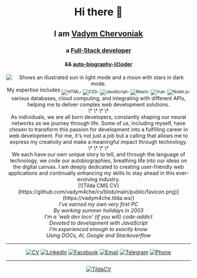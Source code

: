 <div align="center"><h1>Hi there 👋</h1></div>
<div align="center"><h2>I am <a href="https://bit.ly/Full-5tack">Vadym Chervoniak</a></h2></div>
<div align="center"><h3>a <a href="https://vadym4che.tilda.ws/">Full-5tack developer</a></h3></div>
<div align="center"><h4>&& <a href="https://vadym4che.github.io/cv/">auto-biography-(č)oder</a></h4></div>

<div align="center">
<picture>
  <source media="(prefers-color-scheme: dark)" srcset="https://user-images.githubusercontent.com/25423296/163456776-7f95b81a-f1ed-45f7-b7ab-8fa810d529fa.png">
  <source media="(prefers-color-scheme: light)" srcset="https://user-images.githubusercontent.com/25423296/163456779-a8556205-d0a5-45e2-ac17-42d089e3c3f8.png">
  <img alt="Shows an illustrated sun in light mode and a moon with stars in dark mode." src="https://user-images.githubusercontent.com/25423296/163456779-a8556205-d0a5-45e2-ac17-42d089e3c3f8.png">
</picture>
</div>

<div align="center">
My expertise includes <sub><img alt="HTML" src="https://img.shields.io/badge/HTML-green"></sub>, <sub><img alt="CSS" src="https://img.shields.io/badge/CSS-green"></sub>, <sub><img alt="JavaScript" src="https://img.shields.io/badge/JavaScript-green"></sub>, <sub><img alt="React" src="https://img.shields.io/badge/React-green"></sub>, <sub><img alt="Vue" src="https://img.shields.io/badge/Vue-green"></sub>, <sub><img alt="Node.js" src="https://img.shields.io/badge/Node.js-green"></sub>, various databases, cloud computing, and integrating with different APIs, helping me to deliver complex web development solutions.
<div>
\*  \*  \*  \*
<div align="center">
As individuals, we are all born developers, constantly shaping our neural networks as we journey through life.  
Some of us, including myself, have chosen to transform this passion for development into a fulfilling career in web development.  
For me, it's not just a job but a calling that allows me to express my creativity and make a meaningful impact through technology.
</div>
\*  \*  \*  \*
<div align="center">
We each have our own unique story to tell, and through the language of technology, we code our autobiographies, breathing life into our ideas on the digital canvas.  
I am deeply dedicated to creating user-friendly web applications and continually enhancing my skills to stay ahead in this ever-evolving industry.
</div>

<div align="center">
[![Tilda CMS CV](https://github.com/vadym4che/cv/blob/main/public/favicon.png)](https://vadym4che.tilda.ws/)
</div>

<div align="center"><i>I've earned my own very first PC</i></div>  
<div align="center"><i>By working summer holidays in 2003</i></div>  
<div align="center"><i>I'm a 'web dev loco' (if you will) code-addict</i></div>  
<div align="center"><i>Devoted to development with JavaScript</i></div>  
<div align="center"><i>I'm experienced enough to exactly know</i></div>  
<div align="center"><i>Using DOCs, AI, Google and Stackoverflow</i></div>  

<hr>

[![CV](https://img.shields.io/badge/CV-vadym4che-green)](https://bit.ly/Full-5tack)
[![LinkedIn](https://img.shields.io/badge/LinkedIn-vadym4che-green)](https://www.linkedin.com/in/vadym4che/)
[![Facebook](https://img.shields.io/badge/Facebook-vadym4che-green)](https://www.facebook.com/vadym4che/)
[![Email](https://img.shields.io/badge/Email-vadym4che%40gmail.com-green)](mailto:vadym4che@gmail.com)
[![Telegram](https://img.shields.io/badge/Telegram-vadym4che-green)](https://t.me/vadym4che)
[![Phone](https://img.shields.io/badge/Phone-%2B380505444199-green)](tel:+380505444199)

<!--
**vadym4che/vadym4che** is a ✨ _special_ ✨ repository because its `README.md` (this file) appears on your GitHub profile.

Here are some ideas to get you started:

- 🔭 I’m currently working on ...
- 🌱 I’m currently learning ...
- 👯 I’m looking to collaborate on ...
- 🤔 I’m looking for help with ...
- 💬 Ask me about ...
- 📫 How to reach me: ...
- 😄 Pronouns: ...
- ⚡ Fun fact: ...
-->
<hr>

[![TildaCV](https://github.com/vadym4che/vadym4che/blob/main/cover-picture.png)](https://vadym4che.tilda.ws/)